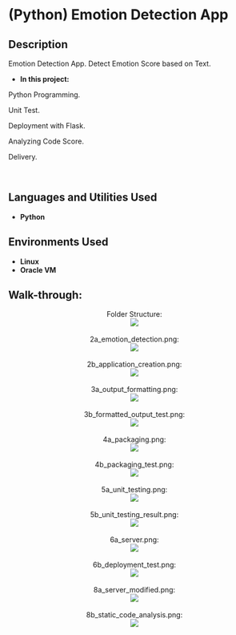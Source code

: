 <h1>(Python) Emotion Detection App</h1>

 

<h2>Description</h2>

Emotion Detection App.
Detect Emotion Score based on Text.


- <b>In this project:</b>


Python Programming.

Unit Test. 

Deployment with Flask.

Analyzing Code Score.

Delivery.

<br />



<h2>Languages and Utilities Used</h2>

- <b>Python</b> 


<h2>Environments Used </h2>


- <b>Linux</b> 
- <b>Oracle VM</b>

<h2>Walk-through:</h2>

<p align="center">
Folder Structure: <br/>
<img src="https://github.com/Vlad774/Emotion-Detection/blob/main/Text%20Analyzer%20project/1_folder_structure.png"/>
<br />
<br />
2a_emotion_detection.png:  <br/>
<img src="https://github.com/Vlad774/Emotion-Detection/blob/main/Text%20Analyzer%20project/2a_emotion_detection.png"/>
<br />
<br />
2b_application_creation.png: <br/>
<img src="https://github.com/Vlad774/Emotion-Detection/blob/main/Text%20Analyzer%20project/2b_application_creation.png"/>
<br />
<br />
3a_output_formatting.png:  <br/>
<img src="https://github.com/Vlad774/Emotion-Detection/blob/main/Text%20Analyzer%20project/3a_output_formatting.png"/>
<br />
<br />
3b_formatted_output_test.png:  <br/>
<img src="https://github.com/Vlad774/Emotion-Detection/blob/main/Text%20Analyzer%20project/3b_formatted_output_test.png"/>
<br />
<br />
4a_packaging.png:  <br/>
<img src="https://github.com/Vlad774/Emotion-Detection/blob/main/Text%20Analyzer%20project/4a_packaging.png"/>
<br />
<br />
4b_packaging_test.png:  <br/>
<img src="https://github.com/Vlad774/Emotion-Detection/blob/main/Text%20Analyzer%20project/4b_packaging_test.png"/>
<br />
<br />
5a_unit_testing.png:  <br/>
<img src="https://github.com/Vlad774/Emotion-Detection/blob/main/Text%20Analyzer%20project/5a_unit_testing.png"/>
<br />
<br />
5b_unit_testing_result.png:  <br/>
<img src="https://github.com/Vlad774/Emotion-Detection/blob/main/Text%20Analyzer%20project/5b_unit_testing_result.png"/>
<br />
<br />
6a_server.png:  <br/>
<img src="https://github.com/Vlad774/Emotion-Detection/blob/main/Text%20Analyzer%20project/5a_unit_testing.png"/>
<br />
<br />
6b_deployment_test.png:  <br/>
<img src="https://github.com/Vlad774/Emotion-Detection/blob/main/Text%20Analyzer%20project/6b_deployment_test.png"/>
<br />
<br />
8a_server_modified.png:  <br/>
<img src="https://github.com/Vlad774/Emotion-Detection/blob/main/Text%20Analyzer%20project/8a_server_modified.png"/>
<br />
<br />
8b_static_code_analysis.png:  <br/>
<img src="https://github.com/Vlad774/Emotion-Detection/blob/main/Text%20Analyzer%20project/8b_static_code_analysis.png"/>
<br />



</p>

<!--
 ```diff
- text in red
+ text in green
! text in orange
# text in gray
@@ text in purple (and bold)@@
```
--!>
